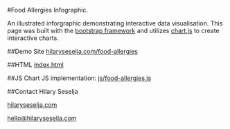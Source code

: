 #Food Allergies Infographic.

An illustrated inforgraphic demonstrating interactive data visualisation. This page was built with the [bootstrap framework](http://getbootstrap.com/) and utilizes [chart.js](http://www.chartjs.org) to create interactive charts.

##Demo Site
[hilaryseselja.com/food-allergies](http://www.hilaryseselja.com/food-allergies)

##HTML
[index.html](https://github.com/blue-baron/allergies-infographic/blob/master/index.html) 

##JS
Chart JS implementation: [js/food-allergies.js](https://github.com/blue-baron/allergies-infographic/blob/master/js/food-allergies.js)

##Contact
Hilary Seselja

[hilaryseselja.com](http://www.hilaryseselja.com)

[hello@hilaryseselja.com](mailto:hello@hilaryseselja.com)
